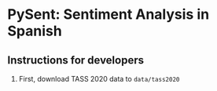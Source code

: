# PySent: Sentiment Analysis in Spanish



## Instructions for developers

1. First, download TASS 2020 data to `data/tass2020`